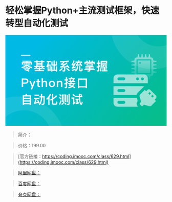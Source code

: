 # 轻松掌握Python+主流测试框架，快速转型自动化测试

![img](../../assets/63db301c09ba3a2305400304.png)

> 简介：

> 价格：199.00

> [官方链接：https://coding.imooc.com/class/629.html](https://coding.imooc.com/class/629.html)

> [阿里网盘：]()

> [百度网盘：]()

> [夸克网盘：]()
